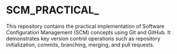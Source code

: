 # SCM_PRACTICAL_
This repository contains the practical implementation of Software Configuration Management (SCM) concepts using Git and GitHub. It demonstrates key version control operations such as repository initialization, commits, branching, merging, and pull requests. 
